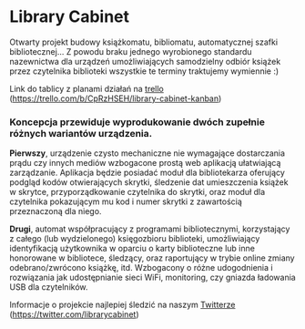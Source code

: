 # Library Cabinet

Otwarty projekt budowy książkomatu, bibliomatu, automatycznej szafki bibliotecznej... Z powodu braku jednego wyrobionego standardu nazewnictwa dla urządzeń umożliwiających samodzielny odbiór książek przez czytelnika biblioteki wszystkie te terminy traktujemy wymiennie :)

Link do tablicy z planami działań na [trello](https://trello.com/b/CpRzHSEH/library-cabinet-kanban) <br /> 
(https://trello.com/b/CpRzHSEH/library-cabinet-kanban)

### Koncepcja przewiduje wyprodukowanie dwóch zupełnie różnych wariantów urządzenia.

**Pierwszy**, urządzenie czysto mechaniczne nie wymagające dostarczania prądu czy innych mediów wzbogacone prostą web aplikacją ułatwiającą zarządzanie. Aplikacja będzie posiadać moduł dla bibliotekarza oferujący podgląd kodów otwierających skrytki, śledzenie dat umieszczenia książek w skrytce, przyporządkowanie czytelnika do skrytki, oraz moduł dla czytelnika pokazującym mu kod i numer skrytki z zawartością przeznaczoną dla niego.

**Drugi**, automat współpracujący z programami bibliotecznymi, korzystający z całego (lub wydzielonego) księgozbioru biblioteki, umożliwiający identyfikacją użytkownika w oparciu o karty biblioteczne lub inne honorowane w bibliotece, śledzący, oraz raportujący w trybie online zmiany odebrano/zwrócono książkę, itd. Wzbogacony o różne udogodnienia i rozwiązania jak udostępnianie sieci WiFi, monitoring, czy gniazda ładowania USB dla czytelników.

Informacje o projekcie najlepiej śledzić na naszym [Twitterze](https://twitter.com/librarycabinet) <br />
(https://twitter.com/librarycabinet)


